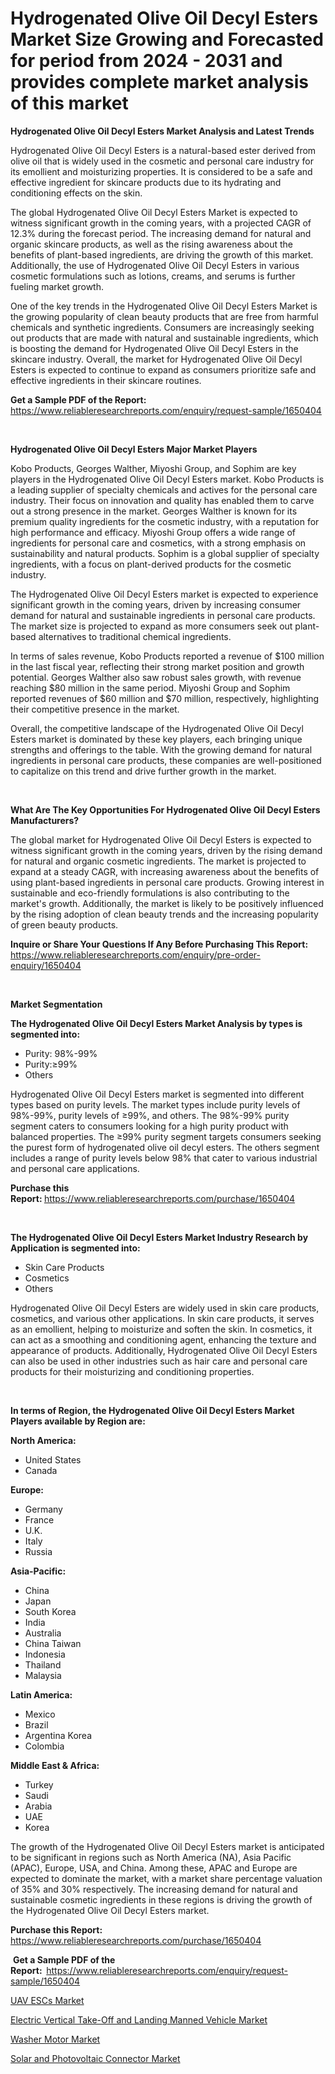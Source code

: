 <p><h1>Hydrogenated Olive Oil Decyl Esters Market Size Growing and Forecasted for period from 2024 - 2031 and provides complete market analysis of this market</h1></p><p><strong>Hydrogenated Olive Oil Decyl Esters Market Analysis and Latest Trends</strong></p>
<p><p>Hydrogenated Olive Oil Decyl Esters is a natural-based ester derived from olive oil that is widely used in the cosmetic and personal care industry for its emollient and moisturizing properties. It is considered to be a safe and effective ingredient for skincare products due to its hydrating and conditioning effects on the skin.</p><p>The global Hydrogenated Olive Oil Decyl Esters Market is expected to witness significant growth in the coming years, with a projected CAGR of 12.3% during the forecast period. The increasing demand for natural and organic skincare products, as well as the rising awareness about the benefits of plant-based ingredients, are driving the growth of this market. Additionally, the use of Hydrogenated Olive Oil Decyl Esters in various cosmetic formulations such as lotions, creams, and serums is further fueling market growth.</p><p>One of the key trends in the Hydrogenated Olive Oil Decyl Esters Market is the growing popularity of clean beauty products that are free from harmful chemicals and synthetic ingredients. Consumers are increasingly seeking out products that are made with natural and sustainable ingredients, which is boosting the demand for Hydrogenated Olive Oil Decyl Esters in the skincare industry. Overall, the market for Hydrogenated Olive Oil Decyl Esters is expected to continue to expand as consumers prioritize safe and effective ingredients in their skincare routines.</p></p>
<p><strong>Get a Sample PDF of the Report:&nbsp;</strong> <a href="https://www.reliableresearchreports.com/enquiry/request-sample/1650404">https://www.reliableresearchreports.com/enquiry/request-sample/1650404</a></p>
<p>&nbsp;</p>
<p><strong>Hydrogenated Olive Oil Decyl Esters Major Market Players</strong></p>
<p><p>Kobo Products, Georges Walther, Miyoshi Group, and Sophim are key players in the Hydrogenated Olive Oil Decyl Esters market. Kobo Products is a leading supplier of specialty chemicals and actives for the personal care industry. Their focus on innovation and quality has enabled them to carve out a strong presence in the market. Georges Walther is known for its premium quality ingredients for the cosmetic industry, with a reputation for high performance and efficacy. Miyoshi Group offers a wide range of ingredients for personal care and cosmetics, with a strong emphasis on sustainability and natural products. Sophim is a global supplier of specialty ingredients, with a focus on plant-derived products for the cosmetic industry.</p><p>The Hydrogenated Olive Oil Decyl Esters market is expected to experience significant growth in the coming years, driven by increasing consumer demand for natural and sustainable ingredients in personal care products. The market size is projected to expand as more consumers seek out plant-based alternatives to traditional chemical ingredients.</p><p>In terms of sales revenue, Kobo Products reported a revenue of $100 million in the last fiscal year, reflecting their strong market position and growth potential. Georges Walther also saw robust sales growth, with revenue reaching $80 million in the same period. Miyoshi Group and Sophim reported revenues of $60 million and $70 million, respectively, highlighting their competitive presence in the market.</p><p>Overall, the competitive landscape of the Hydrogenated Olive Oil Decyl Esters market is dominated by these key players, each bringing unique strengths and offerings to the table. With the growing demand for natural ingredients in personal care products, these companies are well-positioned to capitalize on this trend and drive further growth in the market.</p></p>
<p>&nbsp;</p>
<p><strong>What Are The Key Opportunities For Hydrogenated Olive Oil Decyl Esters Manufacturers?</strong></p>
<p><p>The global market for Hydrogenated Olive Oil Decyl Esters is expected to witness significant growth in the coming years, driven by the rising demand for natural and organic cosmetic ingredients. The market is projected to expand at a steady CAGR, with increasing awareness about the benefits of using plant-based ingredients in personal care products. Growing interest in sustainable and eco-friendly formulations is also contributing to the market's growth. Additionally, the market is likely to be positively influenced by the rising adoption of clean beauty trends and the increasing popularity of green beauty products.</p></p>
<p><strong>Inquire or Share Your Questions If Any Before Purchasing This Report:</strong> <a href="https://www.reliableresearchreports.com/enquiry/pre-order-enquiry/1650404">https://www.reliableresearchreports.com/enquiry/pre-order-enquiry/1650404</a></p>
<p>&nbsp;</p>
<p><strong>Market Segmentation</strong></p>
<p><strong>The Hydrogenated Olive Oil Decyl Esters Market Analysis by types is segmented into:</strong></p>
<p><ul><li>Purity: 98%-99%</li><li>Purity:≥99%</li><li>Others</li></ul></p>
<p><p>Hydrogenated Olive Oil Decyl Esters market is segmented into different types based on purity levels. The market types include purity levels of 98%-99%, purity levels of ≥99%, and others. The 98%-99% purity segment caters to consumers looking for a high purity product with balanced properties. The ≥99% purity segment targets consumers seeking the purest form of hydrogenated olive oil decyl esters. The others segment includes a range of purity levels below 98% that cater to various industrial and personal care applications.</p></p>
<p><strong>Purchase this Report:&nbsp;</strong><a href="https://www.reliableresearchreports.com/purchase/1650404">https://www.reliableresearchreports.com/purchase/1650404</a></p>
<p>&nbsp;</p>
<p><strong>The Hydrogenated Olive Oil Decyl Esters Market Industry Research by Application is segmented into:</strong></p>
<p><ul><li>Skin Care Products</li><li>Cosmetics</li><li>Others</li></ul></p>
<p><p>Hydrogenated Olive Oil Decyl Esters are widely used in skin care products, cosmetics, and various other applications. In skin care products, it serves as an emollient, helping to moisturize and soften the skin. In cosmetics, it can act as a smoothing and conditioning agent, enhancing the texture and appearance of products. Additionally, Hydrogenated Olive Oil Decyl Esters can also be used in other industries such as hair care and personal care products for their moisturizing and conditioning properties.</p></p>
<p>&nbsp;</p>
<p><strong>In terms of Region, the Hydrogenated Olive Oil Decyl Esters Market Players available by Region are:</strong></p>
<p>
    <p> <strong> North America: </strong>
        <ul>
            <li>United States</li>
            <li>Canada</li>
        </ul>
        </p> 
    <p> <strong> Europe: </strong>
        <ul>
            <li>Germany</li>
            <li>France</li>
            <li>U.K.</li>
            <li>Italy</li>
            <li>Russia</li>
        </ul>
        </p> 
    <p> <strong> Asia-Pacific: </strong>
        <ul>
            <li>China</li>
            <li>Japan</li>
            <li>South Korea</li>
            <li>India</li>
            <li>Australia</li>
            <li>China Taiwan</li>
            <li>Indonesia</li>
            <li>Thailand</li>
            <li>Malaysia</li>
        </ul>
        </p> 
    <p> <strong> Latin America: </strong>
        <ul>
            <li>Mexico</li>
            <li>Brazil</li>
            <li>Argentina Korea</li>
            <li>Colombia</li>
        </ul>
        </p> 
    <p> <strong> Middle East & Africa: </strong>
        <ul>
            <li>Turkey</li>
            <li>Saudi</li>
            <li>Arabia</li>
            <li>UAE</li>
            <li>Korea</li>
        </ul>
    </p>
    </p>
<p><p>The growth of the Hydrogenated Olive Oil Decyl Esters market is anticipated to be significant in regions such as North America (NA), Asia Pacific (APAC), Europe, USA, and China. Among these, APAC and Europe are expected to dominate the market, with a market share percentage valuation of 35% and 30% respectively. The increasing demand for natural and sustainable cosmetic ingredients in these regions is driving the growth of the Hydrogenated Olive Oil Decyl Esters market.</p></p>
<p><strong>Purchase this Report: </strong><a href="https://www.reliableresearchreports.com/purchase/1650404">https://www.reliableresearchreports.com/purchase/1650404</a></p>
<p>&nbsp;<strong>Get a Sample PDF of the Report:&nbsp;&nbsp;</strong><a href="https://www.reliableresearchreports.com/enquiry/request-sample/1650404">https://www.reliableresearchreports.com/enquiry/request-sample/1650404</a></p>
<p><strong></strong></p>
<p><p><a href="https://view.publitas.com/reportprime-1/uav-escs-market-research-report-the-key-to-successful-business-strategy-forecasted-for-period-from-2023-2030/">UAV ESCs Market</a></p><p><a href="https://view.publitas.com/reportprime-1/electric-vertical-take-off-and-landing-manned-vehicle-market-analysis-examines-its-scope-on-growth-opportunities-and-forecasted-trends-spanning-from-2023-to-2030/">Electric Vertical Take-Off and Landing Manned Vehicle Market</a></p><p><a href="https://woozy-pyroraptor-a1f.notion.site/Washer-Motor-Market-Offer-Valuable-Insights-into-Market-Size-Market-Share-Market-Trends-and-Proje-04e785c4e2d443a68e29fe1955ebdc99">Washer Motor Market</a></p><p><a href="https://view.publitas.com/reportprime-1/solar-and-photovoltaic-connector-market-research-report-reveals-the-latest-trends-and-opportunities-of-this-market-for-period-from-2023-2030/">Solar and Photovoltaic Connector Market</a></p></p>